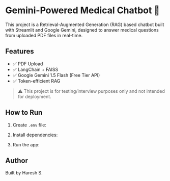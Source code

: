  # Gemini-Powered Medical Chatbot 🧠

This project is a Retrieval-Augmented Generation (RAG) based chatbot built with Streamlit and Google Gemini, designed to answer medical questions from uploaded PDF files in real-time.

## Features
- ✅ PDF Upload
- ✅ LangChain + FAISS
- ✅ Google Gemini 1.5 Flash (Free Tier API)
- ✅ Token-efficient RAG

> ⚠️ This project is for testing/interview purposes only and not intended for deployment.

## How to Run

1. Create `.env` file:

2. Install dependencies:

3. Run the app:


## Author
Built by Haresh S.
